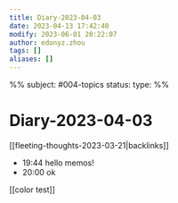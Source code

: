 ```yaml
---
title: Diary-2023-04-03
date: 2023-04-13 17:42:40
modify: 2023-06-01 20:22:07
author: edonyz.zhou
tags: []
aliases: []
---
```

%%
subject: #004-topics
status: 
type: 
%%

# Diary-2023-04-03

[[fleeting-thoughts-2023-03-21|backlinks]]

- 19:44 hello memos!
- 20:00 ok

[[color test]]
